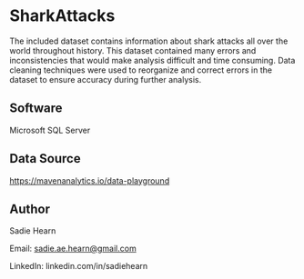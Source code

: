 # SharkAttacks
The included dataset contains information about shark attacks all over the world throughout history. This dataset contained many errors and inconsistencies that would make analysis difficult and time consuming. Data cleaning techniques were used to reorganize and correct errors in the dataset to ensure accuracy during further analysis.

Software
---
Microsoft SQL Server

Data Source
---
https://mavenanalytics.io/data-playground

Author
---
Sadie Hearn

Email: sadie.ae.hearn@gmail.com

LinkedIn: linkedin.com/in/sadiehearn
